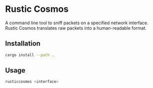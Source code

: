 # Rustic Cosmos

A command line tool to sniff packets on a specified network interface. Rustic Cosmos translates raw packets into a human-readable format.

## Installation

```bash
cargo install --path .
```

## Usage

```bash
rusticcosmos <interface>
```
